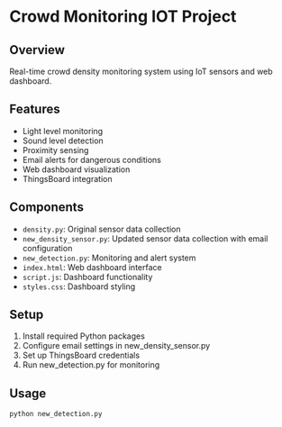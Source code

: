 # Crowd Monitoring IOT Project

## Overview
Real-time crowd density monitoring system using IoT sensors and web dashboard.

## Features
- Light level monitoring
- Sound level detection
- Proximity sensing
- Email alerts for dangerous conditions
- Web dashboard visualization
- ThingsBoard integration

## Components
- `density.py`: Original sensor data collection
- `new_density_sensor.py`: Updated sensor data collection with email configuration
- `new_detection.py`: Monitoring and alert system
- `index.html`: Web dashboard interface
- `script.js`: Dashboard functionality
- `styles.css`: Dashboard styling

## Setup
1. Install required Python packages
2. Configure email settings in new_density_sensor.py
3. Set up ThingsBoard credentials
4. Run new_detection.py for monitoring

## Usage
```bash
python new_detection.py
```

